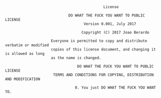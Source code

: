                                                  License

                                 DO WHAT THE FUCK YOU WANT TO PUBLIC LICENSE
                                        Version 0.001, July 2017

                                       Copyright (C) 2017 Joao Berardo

                         Everyone is permitted to copy and distribute verbatim or modified
                         copies of this license document, and changing it is allowed as long
                         as the name is changed.

                                     DO WHAT THE FUCK YOU WANT TO PUBLIC LICENSE
                          TERMS AND CONDITIONS FOR COPYING, DISTRIBUTION AND MODIFICATION

                                    0. You just DO WHAT THE FUCK YOU WANT TO.
